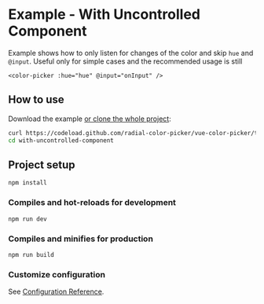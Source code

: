 # Example - With Uncontrolled Component

Example shows how to only listen for changes of the color and skip `hue` and `@input`. Useful only for simple cases and the recommended usage is still

```vue
<color-picker :hue="hue" @input="onInput" />
```

## How to use

Download the example [or clone the whole project](https://github.com/radial-color-picker/vue-color-picker.git):

```bash
curl https://codeload.github.com/radial-color-picker/vue-color-picker/tar.gz/master | tar -xz --strip=2 vue-color-picker-master/examples/with-uncontrolled-component
cd with-uncontrolled-component
```

## Project setup

```
npm install
```

### Compiles and hot-reloads for development

```
npm run dev
```

### Compiles and minifies for production

```
npm run build
```

### Customize configuration

See [Configuration Reference](https://vitejs.dev/guide/).
